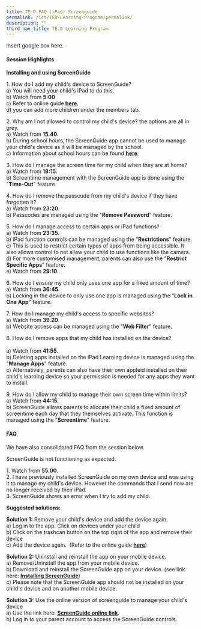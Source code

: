 ```yaml
---
title: TE:D FAQ (iPad) Screenguide
permalink: /ict/TED-Learning-Program/permalink/
description: ""
third_nav_title: TE:D Learning Program
---
```

Insert google box here.

#### Session Highlights

**Installing and using ScreenGuide**  

1\.  How do I add my child's device to ScreenGuide?  <Br>
    a) You will need your child's iPad to do this.  <br>
    b) Watch from **5:00**<br>
		c) Refer to online guide [**here**](https://staging.d2n2vioi5ki3lh.amplifyapp.com/ict/Manage-your-Childs-Device/installing-and-using-screenguide/).  <br>
    d) you can add more children under the members tab.    
      
    
2\.  Why am I not allowed to control my child's device? the options are all in grey.  <br>
    a) Watch from **15.40**.  <Br>
    b) During school hours, the ScreenGuide app cannot be used to manage your child's device as it will be managed by the school.  <br>
    c) Information about school hours can be found [**here**](https://staging.d2n2vioi5ki3lh.amplifyapp.com/ict/Manage-your-Childs-Device/overview/).  
      
    
3\.  How do I manage the screen time for my child when they are at home?  <br>
    a) Watch from **18:15**.  <Br>
    b) Screentime management with the ScreenGuide app is done using the "**Time-Out**" feature  <br>
      
    
4\.  How do I remove the passcode from my child's device if they have forgotten it?  <br>
    a) Watch from **23:20**.  <br>
    b) Passcodes are managed using the "**Remove Password**" feature.  <br>
      
    
5\.  How do I manage access to certain apps or iPad functions?  <br>
    a) Watch from **23:35**.  <br>
    b) iPad function controls can be managed using the "**Restrictions**" feature.   <br>
    c) This is used to restrict certain types of apps from being accessible. It also allows control to not allow your child to use functions like the camera.  <br>
    d) For more customised management, parents can also use the "**Restrict Specific Apps**" feature.  <br>
    e) Watch from **29:10**.  
      
    
6\.  How do I ensure my child only uses one app for a fixed amount of time?  <br>
    a) Watch from **36:45**.  <br>
    b) Locking in the device to only use one app is managed using the "**Lock in One App**" feature.  <br>
      
    
7\.  How do I manage my child's access to specific websites?  <br>
    a) Watch from **39.20**.  <br>
    b) Website access can be managed using the "**Web Filter**" feature.  
      
    
8\.  How do I remove apps that my child has installed on the device? <Br>  
    a) Watch from **41:55**.  <br>
    b) Deleting apps installed on the iPad Learning device is managed using the "**Manage Apps**" feature.  <br>
    c) Alternatively, parents can also have their own appleid installed on their child's learning device so your permission is needed for any apps they want to install.  
      
    
9\.  How do I allow my child to manage their own screen time within limits?  <br>
    a) Watch from **44:15**.  <br>
    b) ScreenGuide allows parents to allocate their child a fixed amount of screentime each day that they themselves activate. This function is managed using the "**Screentime**" feature.

#### FAQ

We have also consolidated FAQ from the session below.  


ScreenGuide is not functioning as expected.  



1\.  Watch from **55.00**. <br>
2.  I have previously installed ScreenGuide on my own device and was using it to manage my child's device. However the commands that I send now are no longer received by their iPad.<br>
3.  ScreenGuide shows an error when I try to add my child.

**Suggested solutions:**

**Solution 1:** Remove your child's device and add the device again.   
a) Log in to the app. Click on devices under your child  
b) Click on the trashcan button on the top right of the app and remove their device  
c) Add the device again.  (Refer to the online guide [**here**](https://www.farrerparkpri.moe.edu.sg/farrerean-experience/ict/managing-your-childs-learning-device-with-screenguide/installing-and-using-screenguide))

**Solution 2:** Uninstall and reinstall the app on your mobile device.  
a) Remove/Uninstall the app from your mobile device.  
b) Download and reinstall the ScreenGuide app on your device. (see link here: [**Installing ScreenGuide**](https://staging.d2n2vioi5ki3lh.amplifyapp.com/ict/Manage-your-Childs-Device/installing-and-using-screenguide/))  
c) Please note that the ScreenGuide app should not be installed on your child's device and on another mobile device.

**Solution 3:** Use the online version of screenguide to manage your child's device  
a) Use the link here: [**ScreenGuide online link**](https://screenguide.mosyle.com/).  
b) Log in to your parent account to access the ScreenGuide controls.